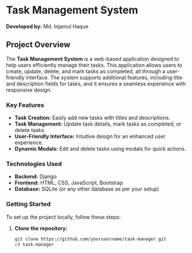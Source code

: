 # Task Management System

**Developed by:** Md. Injamul Haque

## Project Overview

The **Task Management System** is a web-based application designed to help users efficiently manage their tasks. This application allows users to create, update, delete, and mark tasks as completed, all through a user-friendly interface. The system supports additional features, including title and description fields for tasks, and it ensures a seamless experience with responsive design.

### Key Features

- **Task Creation:** Easily add new tasks with titles and descriptions.
- **Task Management:** Update task details, mark tasks as completed, or delete tasks.
- **User-Friendly Interface:** Intuitive design for an enhanced user experience.
- **Dynamic Modals:** Edit and delete tasks using modals for quick actions.

### Technologies Used

- **Backend:** Django
- **Frontend:** HTML, CSS, JavaScript, Bootstrap
- **Database:** SQLite (or any other database as per your setup)

### Getting Started

To set up the project locally, follow these steps:

1. **Clone the repository:**

   ```bash
   git clone https://github.com/yourusername/task-manager.git
   cd task-manager
